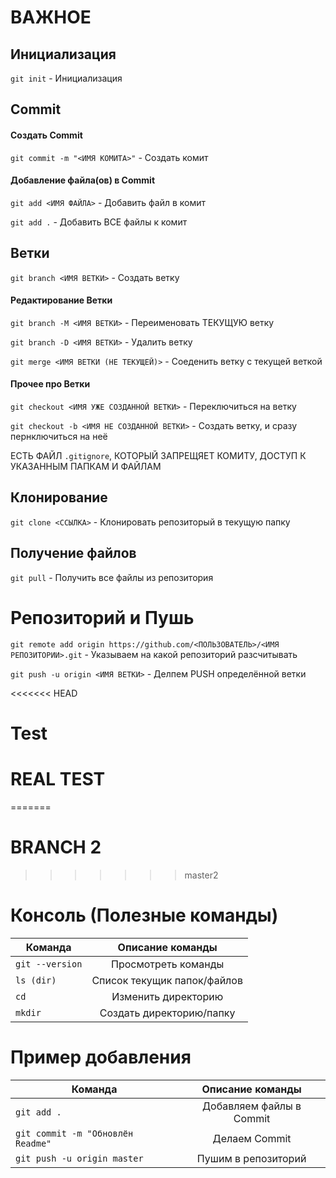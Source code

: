 # ВАЖНОЕ
## Инициализация
`git init` - Инициализация

## Commit

#### Создать Commit

`git commit -m "<ИМЯ КОМИТА>"` - Создать комит

#### Добавление файла(ов) в Commit

`git add <ИМЯ ФАЙЛА>` - Добавить файл в комит

`git add .` - Добавить ВСЕ файлы к комит


## Ветки

`git branch <ИМЯ ВЕТКИ>` - Создать ветку

#### Редактирование Ветки

`git branch -M <ИМЯ ВЕТКИ>` - Переименовать ТЕКУЩУЮ ветку

`git branch -D <ИМЯ ВЕТКИ>` - Удалить ветку

`git merge <ИМЯ ВЕТКИ (НЕ ТЕКУЩЕЙ)>` - Соеденить ветку с текущей веткой

#### Прочее про Ветки

`git checkout <ИМЯ УЖЕ СОЗДАННОЙ ВЕТКИ>` - Переключиться на ветку

`git checkout -b <ИМЯ НЕ СОЗДАННОЙ ВЕТКИ>` - Создать ветку, и сразу пернключиться на неё

ЕСТЬ ФАЙЛ `.gitignore`, КОТОРЫЙ ЗАПРЕЩЯЕТ КОМИТУ, ДОСТУП К УКАЗАННЫМ ПАПКАМ И ФАЙЛАМ

## Клонирование

`git clone <ССЫЛКА>` - Клонировать репозиторый в текущую папку

## Получение файлов

`git pull` - Получить все файлы из репозитория

# Репозиторий и Пушь

`git remote add origin https://github.com/<ПОЛЬЗОВАТЕЛЬ>/<ИМЯ РЕПОЗИТОРИИ>.git` - Указываем на какой репозиторий разсчитывать

`git push -u origin <ИМЯ ВЕТКИ>` - Делпем PUSH определённой ветки

<<<<<<< HEAD

# Test

# REAL TEST

=======
# BRANCH 2
>>>>>>> master2

# Консоль (Полезные команды)

| Команда         | Описание команды            |
| ----------------|:---------------------------:|
| `git --version` | Просмотреть команды         |
| `ls (dir)`      | Список текущик папок/файлов |
| `cd`            | Изменить директорию         |
| `mkdir`         | Создать директорию/папку    |

# Пример добавления

| Команда                           | Описание команды            |
| ----------------------------------|:---------------------------:|
| `git add .`                       | Добавляем файлы в Commit    |
| `git commit -m "Обновлён Readme"` | Делаем Commit               |
| `git push -u origin master`       | Пушим в репозиторий         |
